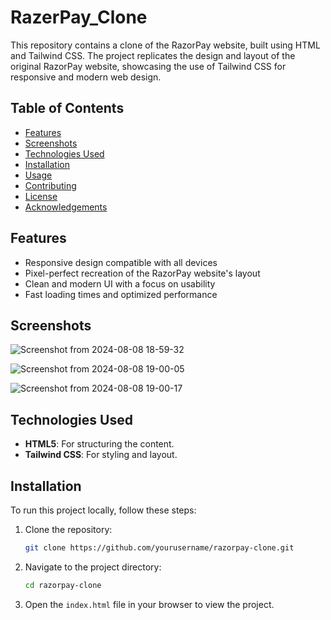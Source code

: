 # RazerPay_Clone

This repository contains a clone of the RazorPay website, built using HTML and Tailwind CSS. The project replicates the design and layout of the original RazorPay website, showcasing the use of Tailwind CSS for responsive and modern web design.

## Table of Contents

- [Features](#features)
- [Screenshots](#screenshots)
- [Technologies Used](#technologies-used)
- [Installation](#installation)
- [Usage](#usage)
- [Contributing](#contributing)
- [License](#license)
- [Acknowledgements](#acknowledgements)

## Features

- Responsive design compatible with all devices
- Pixel-perfect recreation of the RazorPay website's layout
- Clean and modern UI with a focus on usability
- Fast loading times and optimized performance

## Screenshots

![Screenshot from 2024-08-08 18-59-32](https://github.com/user-attachments/assets/a83493ae-4077-44d9-a9ce-0136b81b0622)

![Screenshot from 2024-08-08 19-00-05](https://github.com/user-attachments/assets/e3690536-13a7-46b2-83fb-6aab83828226)

![Screenshot from 2024-08-08 19-00-17](https://github.com/user-attachments/assets/0ed391db-a3c3-42b0-8068-47192e82de34)

## Technologies Used

- **HTML5**: For structuring the content.
- **Tailwind CSS**: For styling and layout.

## Installation

To run this project locally, follow these steps:

1. Clone the repository:
    ```bash
    git clone https://github.com/yourusername/razorpay-clone.git
    ```

2. Navigate to the project directory:
    ```bash
    cd razorpay-clone
    ```

3. Open the `index.html` file in your browser to view the project.